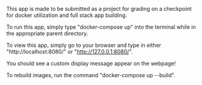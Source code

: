 This app is made to be submitted as a project for grading on a checkpoint for docker utilization and full stack app building.

To run this app, simply type "docker-compose up" into the terminal while in the appropriate parent directory.

To view this app, simply go to your browser and type in either "http://localhost:8080/"
or "http://127.0.0.1:8080/".

You should see a custom display message appear on the webpage!


To rebuild images, run the command "docker-compose up --build".